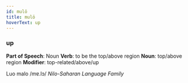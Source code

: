 ```yaml
---
id: mulö
title: mulö
hoverText: up
---
```


### up

**Part of Speech**: Noun
**Verb**: to be the top/above region
**Noun**: top/above region
**Modifier**: top-related/above/up

Luo malo /mɐ.lɔ/
*Nilo-Saharan Language Family*
